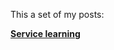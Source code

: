 This a set of my posts:

[**Service learning**](https://github.com/nordiechcharfi/nordiechcharfi.github.io/blob/master/_posts/2018-05-18-A%20service-learning-trip-to-the-heart-of-Appalachia.md)